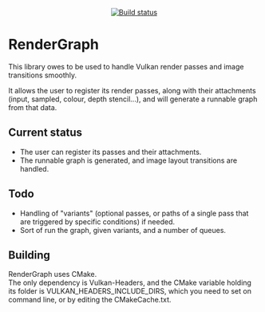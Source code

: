 <p align="center">
  <a href="https://github.com/DragonJoker/RenderGraph/actions?query=workflow%3ABuild+event%3Apush"><img alt="Build status" src="https://github.com/DragonJoker/RenderGraph/workflows/Build/badge.svg?event=push"></a>
</p>


# RenderGraph

This library owes to be used to handle Vulkan render passes and image transitions smoothly.

It allows the user to register its render passes, along with their attachments (input, sampled, colour, depth stencil...), and will generate a runnable graph from that data.

## Current status

- The user can register its passes and their attachments.  
- The runnable graph is generated, and image layout transitions are handled.  

## Todo

- Handling of "variants" (optional passes, or paths of a single pass that are triggered by specific conditions) if needed.  
- Sort of run the graph, given variants, and a number of queues.  

## Building

RenderGraph uses CMake.  
The only dependency is Vulkan-Headers, and the CMake variable holding its folder is VULKAN_HEADERS_INCLUDE_DIRS, which you need to set on command line, or by editing the CMakeCache.txt.  
